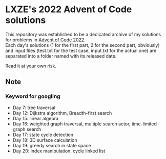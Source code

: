 # LXZE's 2022 Advent of Code solutions

This repository was established to be a dedicated archive of my solutions for problems in [Advent of Code 2022](https://adventofcode.com/2022).  
Each day's solutions (1 for the first part, 2 for the second part, obviously) and input files (test.txt for the test case, input.txt for the actual one) are separated into a folder named with its released date.  

Read it at your own risk.  

## Note 

### Keyword for googling 
- Day 7: tree traversal
- Day 12: Dijkstra algorithm, Breadth-first search
- Day 15: linear algebra
- Day 16: weighted graph traversal, multiple search actor, time-limited graph search
- Day 17: state cycle detection
- Day 18: 3D surface calculation
- Day 19: greedy search in state space
- Day 20: index manipulation, cycle linked list
